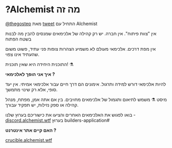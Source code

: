 # ?Alchemist מה זה

[@thegostep](https://twitter.com/thegostep) מאת [tweet](https://twitter.com/thegostep/status/1358159173440184322?s=20) התחיל עם Alchemist

אין "צוות פיתוח". אין חברה. יש רק קהילה של אלכימאים שמנסים להבין מה לבנות בשטח הפתוח

אין מפת דרכים. אלכימאי מעולם לא משמיע הצהרות צופות פני עתיד, פשוט משום שהעתיד אינו צפוי.

התוכנית היחידה היא שאין תוכנית! ⚗️  


**איך אני הופך לאלכימאי ?**

להיות אלכימאי דורש למידה ותרגול. אימונים הם דרך חיים עבור אלכימאי אמיתי. אין יעד סופי, אלא רק שינוי מתמשך.

מיסט ⚗️ משמש לתיאום ותגמול של אלכימאים מחויבים. בין אם אתה אמן, מפתח, מנהל קהילה או ספק נזילות, יש תפקיד עבורך.

בואו לפגוש את האלכימאים האחרים והציעו את כישוריכם בערוץ שלנו - [discord.alchemist.wtf](http://discord.alchemist.wtf) בערוץ builders-application\#

**האם קיים אתר אינטרנט ?**

[crucible.alchemist.wtf](https://crucible.alchemist.wtf/)

